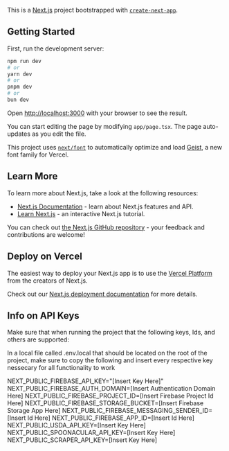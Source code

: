 This is a [Next.js](https://nextjs.org) project bootstrapped with [`create-next-app`](https://nextjs.org/docs/app/api-reference/cli/create-next-app).

## Getting Started

First, run the development server:

```bash
npm run dev
# or
yarn dev
# or
pnpm dev
# or
bun dev
```

Open [http://localhost:3000](http://localhost:3000) with your browser to see the result.

You can start editing the page by modifying `app/page.tsx`. The page auto-updates as you edit the file.

This project uses [`next/font`](https://nextjs.org/docs/app/building-your-application/optimizing/fonts) to automatically optimize and load [Geist](https://vercel.com/font), a new font family for Vercel.

## Learn More

To learn more about Next.js, take a look at the following resources:

- [Next.js Documentation](https://nextjs.org/docs) - learn about Next.js features and API.
- [Learn Next.js](https://nextjs.org/learn) - an interactive Next.js tutorial.

You can check out [the Next.js GitHub repository](https://github.com/vercel/next.js) - your feedback and contributions are welcome!

## Deploy on Vercel

The easiest way to deploy your Next.js app is to use the [Vercel Platform](https://vercel.com/new?utm_medium=default-template&filter=next.js&utm_source=create-next-app&utm_campaign=create-next-app-readme) from the creators of Next.js.

Check out our [Next.js deployment documentation](https://nextjs.org/docs/app/building-your-application/deploying) for more details.

## Info on API Keys

Make sure that when running the project that the following keys, Ids, and others are supported:

In a local file called .env.local that should be located on the root of the project, make sure to copy the following and insert every respective key nessecary for all functionality to work

NEXT_PUBLIC_FIREBASE_API_KEY="[Insert Key Here]"
NEXT_PUBLIC_FIREBASE_AUTH_DOMAIN=[Insert Authentication Domain Here]
NEXT_PUBLIC_FIREBASE_PROJECT_ID=[Insert Firebase Project Id Here]
NEXT_PUBLIC_FIREBASE_STORAGE_BUCKET=[Insert Firebase Storage App Here]
NEXT_PUBLIC_FIREBASE_MESSAGING_SENDER_ID=[Insert Id Here]
NEXT_PUBLIC_FIREBASE_APP_ID=[Insert Id Here]
NEXT_PUBLIC_USDA_API_KEY=[Insert Key Here]
NEXT_PUBLIC_SPOONACULAR_API_KEY=[Insert Key Here]
NEXT_PUBLIC_SCRAPER_API_KEY=[Insert Key Here]